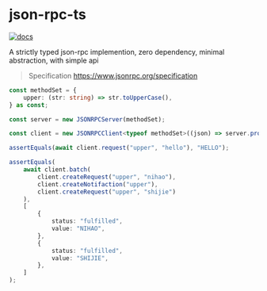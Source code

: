 # json-rpc-ts

[![docs](https://shield.deno.dev/deno/docs)](https://doc.deno.land/https://github.com/YieldRay/json-rpc-ts/raw/main/src/index.ts)

A strictly typed json-rpc implemention, zero dependency, minimal abstraction, with simple api

> Specification <https://www.jsonrpc.org/specification>

```ts
const methodSet = {
    upper: (str: string) => str.toUpperCase(),
} as const;

const server = new JSONRPCServer(methodSet);

const client = new JSONRPCClient<typeof methodSet>((json) => server.process(json));

assertEquals(await client.request("upper", "hello"), "HELLO");

assertEquals(
    await client.batch(
        client.createRequest("upper", "nihao"),
        client.createNotifaction("upper"),
        client.createRequest("upper", "shijie")
    ),
    [
        {
            status: "fulfilled",
            value: "NIHAO",
        },
        {
            status: "fulfilled",
            value: "SHIJIE",
        },
    ]
);
```
